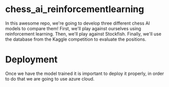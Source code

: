 # chess_ai_reinforcementlearning
In this awesome repo, we're going to develop three different chess AI models to compare them! First, we'll play against ourselves using reinforcement learning. Then, we'll play against Stockfish. Finally, we'll use the database from the Kaggle competition to evaluate the positions.


# Deployment

Once we have the model trained it is important to deploy it properly, in order to do that we are going to use azure cloud.